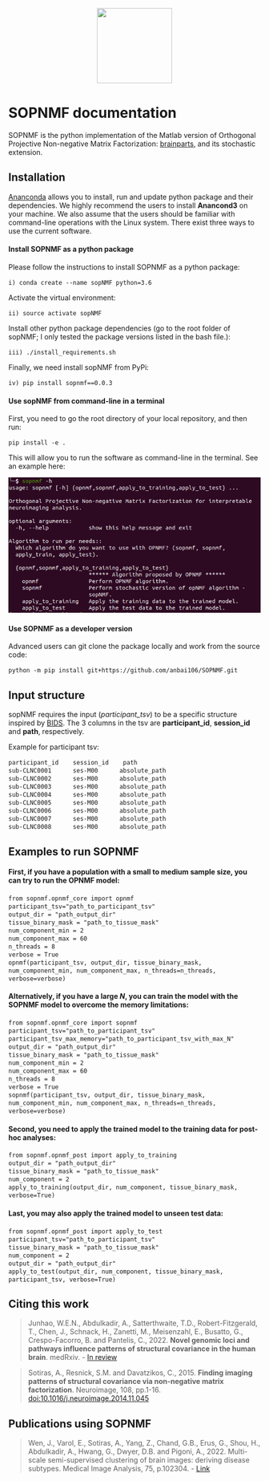 <p align="center">
  <img src="./images/sopmf.gif" width="150" height="150"/>
</p>

# SOPNMF documentation
SOPNMF is the python implementation of the Matlab version of Orthogonal Projective Non-negative Matrix Factorization: [brainparts](https://github.com/asotiras/brainparts), and its stochastic extension.

## Installation
[Ananconda](https://www.anaconda.com/products/individual) allows you to install, run and update python package and their dependencies. We highly recommend the users to install **Anancond3** on your machine. We also assume that the users should be familiar with command-line operations with the Linux system.
There exist three ways to use the current software.
#### Install SOPNMF as a python package
Please follow the instructions to install SOPNMF as a python package:
```
i) conda create --name sopNMF python=3.6
```
Activate the virtual environment:
```
ii) source activate sopNMF
```
Install other python package dependencies (go to the root folder of sopNMF; I only tested the package versions listed in the bash file.):
```
iii) ./install_requirements.sh
```
Finally, we need install sopNMF from PyPi:
```
iv) pip install sopnmf==0.0.3
```

#### Use sopNMF from command-line in a terminal
First, you need to go the root directory of your local repository, and then run:
```
pip install -e .
```
This will allow you to run the software as command-line in the terminal. See an example here:
<p align="center">
  <img src="./images/commandline.png"/>
</p>

#### Use SOPNMF as a developer version
Advanced users can git clone the package locally and work from the source code:
```
python -m pip install git+https://github.com/anbai106/SOPNMF.git
```

## Input structure
sopNMF requires the input (*participant_tsv*) to be a specific structure inspired by [BIDS](https://bids.neuroimaging.io/). The 3 columns in the tsv are **participant_id**, **session_id** and **path**, respectively.

Example for participant tsv:
```
participant_id    session_id    path
sub-CLNC0001      ses-M00      absolute_path    
sub-CLNC0002      ses-M00      absolute_path
sub-CLNC0003      ses-M00      absolute_path
sub-CLNC0004      ses-M00      absolute_path
sub-CLNC0005      ses-M00      absolute_path
sub-CLNC0006      ses-M00      absolute_path
sub-CLNC0007      ses-M00      absolute_path
sub-CLNC0008      ses-M00      absolute_path
```

## Examples to run SOPNMF

#### First, if you have a population with a small to medium sample size, you can try to run the OPNMF model:
```
from sopnmf.opnmf_core import opnmf
participant_tsv="path_to_participant_tsv"
output_dir = "path_output_dir"
tissue_binary_mask = "path_to_tissue_mask"
num_component_min = 2
num_component_max = 60
n_threads = 8
verbose = True
opnmf(participant_tsv, output_dir, tissue_binary_mask, num_component_min, num_component_max, n_threads=n_threads, verbose=verbose)
```

#### Alternatively, if you have a large <em>N</em>, you can train the model with the SOPNMF model to overcome the memory limitations:
```
from sopnmf.opnmf_core import sopnmf
participant_tsv="path_to_participant_tsv"
participant_tsv_max_memory="path_to_participant_tsv_with_max_N"
output_dir = "path_output_dir"
tissue_binary_mask = "path_to_tissue_mask"
num_component_min = 2
num_component_max = 60
n_threads = 8
verbose = True
sopnmf(participant_tsv, output_dir, tissue_binary_mask, num_component_min, num_component_max, n_threads=n_threads, verbose=verbose)
```

#### Second, you need to apply the trained model to the training data for post-hoc analyses:
```
from sopnmf.opnmf_post import apply_to_training
output_dir = "path_output_dir"
tissue_binary_mask = "path_to_tissue_mask"
num_component = 2
apply_to_training(output_dir, num_component, tissue_binary_mask, verbose=True)
```

#### Last, you may also apply the trained model to unseen test data:
```
from sopnmf.opnmf_post import apply_to_test
participant_tsv="path_to_participant_tsv"
tissue_binary_mask = "path_to_tissue_mask"
num_component = 2
output_dir = "path_output_dir"
apply_to_test(output_dir, num_component, tissue_binary_mask, participant_tsv, verbose=True)
```

## Citing this work
> Junhao, W.E.N., Abdulkadir, A., Satterthwaite, T.D., Robert-Fitzgerald, T., Chen, J., Schnack, H., Zanetti, M., Meisenzahl, E., Busatto, G., Crespo-Facorro, B. and Pantelis, C., 2022. **Novel genomic loci and pathways influence patterns of structural covariance in the human brain**. medRxiv. - [In review](https://www.medrxiv.org/content/10.1101/2022.07.20.22277727v1)

> Sotiras, A., Resnick, S.M. and Davatzikos, C., 2015. **Finding imaging patterns of structural covariance via non-negative matrix factorization**. Neuroimage, 108, pp.1-16. [doi:10.1016/j.neuroimage.2014.11.045](https://www.sciencedirect.com/science/article/pii/S1053811914009756?via%3Dihub)

## Publications using SOPNMF
> Wen, J., Varol, E., Sotiras, A., Yang, Z., Chand, G.B., Erus, G., Shou, H., Abdulkadir, A., Hwang, G., Dwyer, D.B. and Pigoni, A., 2022. Multi-scale semi-supervised clustering of brain images: deriving disease subtypes. Medical Image Analysis, 75, p.102304. - [Link](https://scholar.google.com/citations?view_op=view_citation&hl=en&user=4Wq_FukAAAAJ&sortby=pubdate&citation_for_view=4Wq_FukAAAAJ:9ZlFYXVOiuMC)
